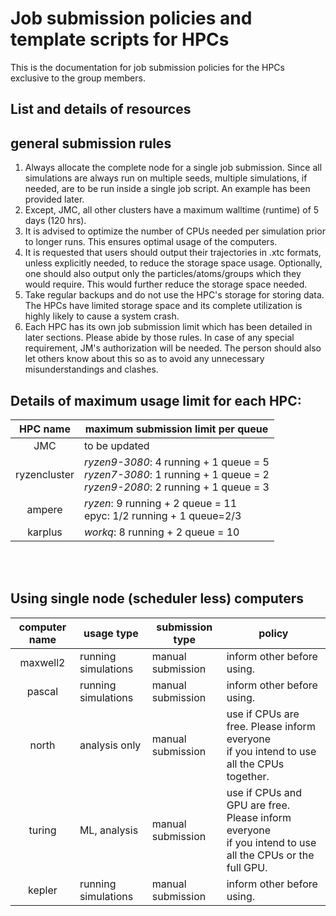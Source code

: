# Job submission policies and template scripts for HPCs
This is the documentation for job submission policies for the HPCs exclusive to the group members.

## List and details of resources



## general submission rules
<ol>
  <li> Always allocate the complete node for a single job submission. Since all simulations are always run on multiple seeds, multiple simulations, if needed, are to be run inside a single job script. An example has been provided later.</li>
  <li> Except, JMC, all other clusters have a maximum walltime (runtime) of 5 days (120 hrs). </li> 
  <li> It is advised to optimize the number of CPUs needed per simulation prior to longer runs. This ensures optimal usage of the computers. </li>
  <li> It is requested that users should output their trajectories in .xtc formats, unless explicitly needed, to reduce the storage space usage. Optionally, one should also output only the particles/atoms/groups which they would require. This would further reduce the storage space needed. </li>
  <li> Take regular backups and do not use the HPC's storage for storing data. The HPCs have limited storage space and its complete utilization is highly likely to cause a system crash. </li>
  <li> Each HPC has its own job submission limit which has been detailed in later sections. Please abide by those rules. In case of any special requirement, JM's authorization will be needed. The person should also let others know about this so as to avoid any unnecessary misunderstandings and clashes.
</ol>

## Details of maximum usage limit for each HPC:
| HPC name   | maximum submission limit per queue  |
|:----------:|-------------------------------------|
|JMC         | to be updated                       |
|ryzencluster|_ryzen9-3080_: 4 running + 1 queue = 5<br>_ryzen7-3080_: 1 running + 1 queue = 2<br>_ryzen9-2080_: 2 running + 1 queue = 3|
|ampere      |_ryzen_: 9 running + 2 queue = 11<br>epyc: 1/2 running + 1 queue=2/3|
|karplus     |_workq_: 8 running + 2 queue = 10|
<br><br>

## Using single node (scheduler less) computers
| computer name | usage type          | submission type  | policy                    |
|:-------------:|---------------------|------------------|---------------------------|
| maxwell2      | running simulations | manual submission| inform other before using.|
| pascal        | running simulations | manual submission| inform other before using.|
| north         | analysis only       | manual submission| use if CPUs are free. Please inform everyone<br>if you intend to use all the CPUs together.|
| turing        | ML, analysis        | manual submission| use if CPUs and GPU are free. Please inform everyone<br>if you intend to use all the CPUs or the full GPU.|
| kepler        | running simulations | manual submission| inform other before using.|

<br><br>
 
